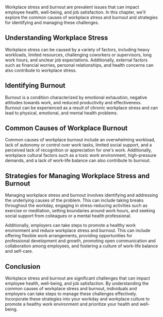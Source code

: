 
Workplace stress and burnout are prevalent issues that can impact employee health, well-being, and job satisfaction. In this chapter, we'll explore the common causes of workplace stress and burnout and strategies for identifying and managing these challenges.

Understanding Workplace Stress
------------------------------

Workplace stress can be caused by a variety of factors, including heavy workloads, limited resources, challenging coworkers or supervisors, long work hours, and unclear job expectations. Additionally, external factors such as financial worries, personal relationships, and health concerns can also contribute to workplace stress.

Identifying Burnout
-------------------

Burnout is a condition characterized by emotional exhaustion, negative attitudes towards work, and reduced productivity and effectiveness. Burnout can be experienced as a result of chronic workplace stress and can lead to physical, emotional, and mental health problems.

Common Causes of Workplace Burnout
----------------------------------

Common causes of workplace burnout include an overwhelming workload, lack of autonomy or control over work tasks, limited social support, and a perceived lack of recognition or appreciation for one's work. Additionally, workplace cultural factors such as a toxic work environment, high-pressure demands, and a lack of work-life balance can also contribute to burnout.

Strategies for Managing Workplace Stress and Burnout
----------------------------------------------------

Managing workplace stress and burnout involves identifying and addressing the underlying causes of the problem. This can include taking breaks throughout the workday, engaging in stress-reducing activities such as exercise or meditation, setting boundaries around work hours, and seeking social support from colleagues or a mental health professional.

Additionally, employers can take steps to promote a healthy work environment and reduce workplace stress and burnout. This can include offering flexible work arrangements, providing opportunities for professional development and growth, promoting open communication and collaboration among employees, and fostering a culture of work-life balance and self-care.

Conclusion
----------

Workplace stress and burnout are significant challenges that can impact employee health, well-being, and job satisfaction. By understanding the common causes of workplace stress and burnout, individuals and employers can take steps to manage these challenges effectively. Incorporate these strategies into your workday and workplace culture to promote a healthy work environment and prioritize your health and well-being.
